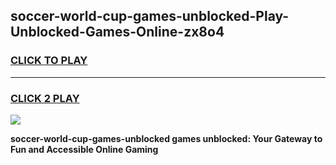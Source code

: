 
## soccer-world-cup-games-unblocked-Play-Unblocked-Games-Online-zx8o4
<h3>
<a href="https://premium76.site?title=soccer-world-cup-games-unblocked&ref=25A">CLICK TO PLAY</a></h3>
<hr>

<h3>
<a href="https://premium76.site?title=soccer-world-cup-games-unblocked&ref=25A">CLICK 2 PLAY</a>
  
</h3>

<a href="https://premium76.site?title=soccer-world-cup-games-unblocked&ref=25A"><img src="https://clearcache.store/games.png"></a>


**soccer-world-cup-games-unblocked games unblocked: Your Gateway to Fun and Accessible Online Gaming**
